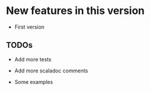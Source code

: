 New features in this version
============================

- First version


 TODOs
------

- Add more tests

- Add more scaladoc comments

- Some examples

